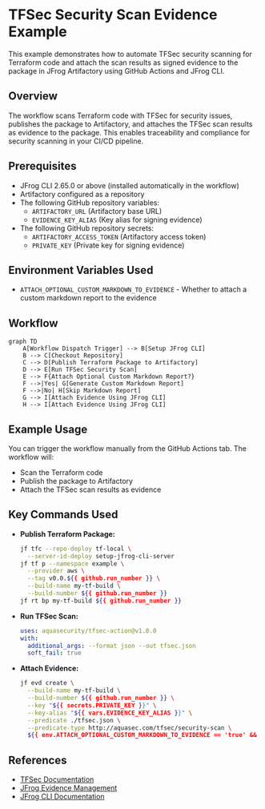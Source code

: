 # TFSec Security Scan Evidence Example

This example demonstrates how to automate TFSec security scanning for Terraform code and attach the scan results as
signed evidence to the package in JFrog Artifactory using GitHub Actions and JFrog CLI.

## Overview

The workflow scans Terraform code with TFSec for security issues, publishes the package to Artifactory, and
attaches the TFSec scan results as evidence to the package. This enables traceability and compliance for security
scanning in your CI/CD pipeline.

## Prerequisites

- JFrog CLI 2.65.0 or above (installed automatically in the workflow)
- Artifactory configured as a repository
- The following GitHub repository variables:
    - `ARTIFACTORY_URL` (Artifactory base URL)
    - `EVIDENCE_KEY_ALIAS` (Key alias for signing evidence)
- The following GitHub repository secrets:
    - `ARTIFACTORY_ACCESS_TOKEN` (Artifactory access token)
    - `PRIVATE_KEY` (Private key for signing evidence)

## Environment Variables Used

- `ATTACH_OPTIONAL_CUSTOM_MARKDOWN_TO_EVIDENCE` - Whether to attach a custom markdown report to the evidence

## Workflow

```mermaid
graph TD
    A[Workflow Dispatch Trigger] --> B[Setup JFrog CLI]
    B --> C[Checkout Repository]
    C --> D[Publish Terraform Package to Artifactory]
    D --> E[Run TFSec Security Scan]
    E --> F{Attach Optional Custom Markdown Report?}
    F -->|Yes| G[Generate Custom Markdown Report]
    F -->|No| H[Skip Markdown Report]
    G --> I[Attach Evidence Using JFrog CLI]
    H --> I[Attach Evidence Using JFrog CLI]
```    

## Example Usage

You can trigger the workflow manually from the GitHub Actions tab. The workflow will:

- Scan the Terraform code
- Publish the package to Artifactory
- Attach the TFSec scan results as evidence

## Key Commands Used

- **Publish Terraform Package:**
  ```bash
  jf tfc --repo-deploy tf-local \
    --server-id-deploy setup-jfrog-cli-server
  jf tf p --namespace example \
    --provider aws \
    --tag v0.0.${{ github.run_number }} \
    --build-name my-tf-build \
    --build-number ${{ github.run_number }}
  jf rt bp my-tf-build ${{ github.run_number }}
  ```
- **Run TFSec Scan:**
  ```yaml
  uses: aquasecurity/tfsec-action@v1.0.0
  with:
    additional_args: --format json --out tfsec.json
    soft_fail: true
  ```
- **Attach Evidence:**
  ```bash
  jf evd create \
    --build-name my-tf-build \
    --build-number ${{ github.run_number }} \
    --key "${{ secrets.PRIVATE_KEY }}" \
    --key-alias "${{ vars.EVIDENCE_KEY_ALIAS }}" \
    --predicate ./tfsec.json \
    --predicate-type http://aquasec.com/tfsec/security-scan \
    ${{ env.ATTACH_OPTIONAL_CUSTOM_MARKDOWN_TO_EVIDENCE == 'true' && '--markdown "tfsec.md"' || '' }}
  ```

## References

- [TFSec Documentation](https://aquasecurity.github.io/tfsec/)
- [JFrog Evidence Management](https://jfrog.com/help/r/jfrog-artifactory-documentation/evidence-management)
- [JFrog CLI Documentation](https://jfrog.com/getcli/)
